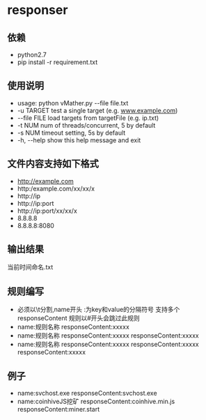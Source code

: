 # responser


依赖
---

* python2.7
* pip install -r requirement.txt


使用说明
---

* usage: python vMather.py --file file.txt
* -u TARGET    test a single target (e.g. www.example.com)
* --file FILE  load targets from targetFile (e.g. ip.txt)
* -t NUM       num of threads/concurrent, 5 by default
* -s NUM       timeout setting, 5s by default
* -h, --help   show this help message and exit


文件内容支持如下格式
----

* http://example.com
* http:/example.com/xx/xx/x
* http://ip
* http://ip:port
* http://ip:port/xx/xx/x
* 8.8.8.8
* 8.8.8.8:8080

输出结果
----

当前时间命名.txt


规则编写
---
* 必须以\t分割,name开头 :为key和value的分隔符号 支持多个responseContent 规则以#开头会跳过此规则
* name:规则名称	responseContent:xxxxx
* name:规则名称	responseContent:xxxxx	responseContent:xxxxx
* name:规则名称	responseContent:xxxxx	responseContent:xxxxx	responseContent:xxxxx

例子
----
* name:svchost.exe	responseContent:svchost.exe
* name:coinhiveJS挖矿	responseContent:coinhive.min.js	responseContent:miner.start

